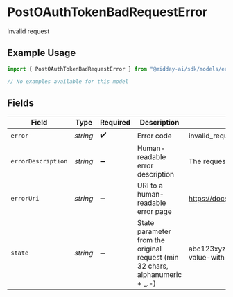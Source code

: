 # PostOAuthTokenBadRequestError

Invalid request

## Example Usage

```typescript
import { PostOAuthTokenBadRequestError } from "@midday-ai/sdk/models/errors";

// No examples available for this model
```

## Fields

| Field                                                                        | Type                                                                         | Required                                                                     | Description                                                                  | Example                                                                      |
| ---------------------------------------------------------------------------- | ---------------------------------------------------------------------------- | ---------------------------------------------------------------------------- | ---------------------------------------------------------------------------- | ---------------------------------------------------------------------------- |
| `error`                                                                      | *string*                                                                     | :heavy_check_mark:                                                           | Error code                                                                   | invalid_request                                                              |
| `errorDescription`                                                           | *string*                                                                     | :heavy_minus_sign:                                                           | Human-readable error description                                             | The request is missing a required parameter                                  |
| `errorUri`                                                                   | *string*                                                                     | :heavy_minus_sign:                                                           | URI to a human-readable error page                                           | https://docs.midday.ai/errors/invalid_request                                |
| `state`                                                                      | *string*                                                                     | :heavy_minus_sign:                                                           | State parameter from the original request (min 32 chars, alphanumeric + _.-) | abc123xyz789_secure-random-state-value-with-sufficient-entropy               |